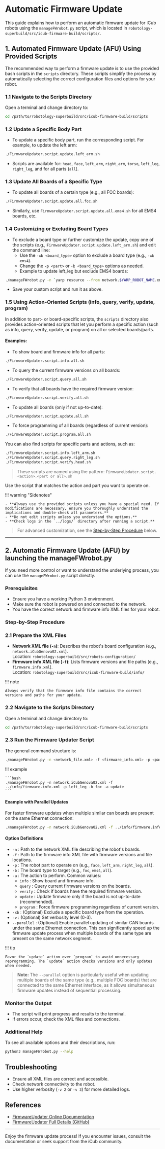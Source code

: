 # Automatic Firmware Update

This guide explains how to perform an automatic firmware update for iCub robots using the `manageFWrobot.py` script, which is located in `robotology-superbuild/src/icub-firmware-build/scripts/`.

## 1. Automated Firmware Update (AFU) Using Provided Scripts

The recommended way to perform a firmware update is to use the provided bash scripts in the `scripts` directory. These scripts simplify the process by automatically selecting the correct configuration files and options for your robot.

### 1.1 Navigate to the Scripts Directory

Open a terminal and change directory to:

```bash
cd /path/to/robotology-superbuild/src/icub-firmware-build/scripts
```

### 1.2 Update a Specific Body Part

- To update a specific body part, run the corresponding script. For example, to update the left arm:

```bash
./FirmwareUpdater.script.update.left_arm.sh
```

- Scripts are available for: `head`, `face`, `left_arm`, `right_arm`, `torso`, `left_leg`, `right_leg`, and for all parts (`all`).

### 1.3 Update All Boards of a Specific Type

- To update all boards of a certain type (e.g., all FOC boards):

```bash
./FirmwareUpdater.script.update.all.foc.sh
```

- Similarly, use `FirmwareUpdater.script.update.all.ems4.sh` for all EMS4 boards, etc.

### 1.4 Customizing or Excluding Board Types

- To exclude a board type or further customize the update, copy one of the scripts (e.g., `FirmwareUpdater.script.update.left_arm.sh`) and edit the command line:
    - Use the `-xb <board_type>` option to exclude a board type (e.g., `-xb ems4`).
    - Change the `-p <part>` or `-b <board_type>` options as needed.
    - Example to update left_leg but exclude EMS4 boards:

```bash
./manageFWrobot.py -n `yarp resource --from network.$YARP_ROBOT_NAME.xml | grep ^\".*$ | sed 's/"//g'` -f ../info/firmware.info.xml -p left_leg -a update -xb ems4
```

- Save your custom script and run it as above.

### 1.5 Using Action-Oriented Scripts (info, query, verify, update, program)

In addition to part- or board-specific scripts, the `scripts` directory also provides action-oriented scripts that let you perform a specific action (such as info, query, verify, update, or program) on all or selected boards/parts.

#### Examples:

- To show board and firmware info for all parts:

```bash
./FirmwareUpdater.script.info.all.sh
```

- To query the current firmware versions on all boards:

```bash
./FirmwareUpdater.script.query.all.sh
```

- To verify that all boards have the required firmware version:

```bash
./FirmwareUpdater.script.verify.all.sh
```

- To update all boards (only if not up-to-date):

```bash
./FirmwareUpdater.script.update.all.sh
```

- To force programming of all boards (regardless of current version):

```bash
./FirmwareUpdater.script.program.all.sh
```

You can also find scripts for specific parts and actions, such as:

```bash
./FirmwareUpdater.script.info.left_arm.sh
./FirmwareUpdater.script.query.right_leg.sh
./FirmwareUpdater.script.verify.head.sh
```

> These scripts are named using the pattern: `FirmwareUpdater.script.<action>.<part or all>.sh`

Use the script that matches the action and part you want to operate on.

!!! warning "Sidenotes"

    - **Always use the provided scripts unless you have a special need. If modifications are necessary, ensure you thoroughly understand the implications and double-check all parameters.**
    - **Do not edit scripts unless you understand the options.**
    - **Check logs in the `../logs/` directory after running a script.**

> For advanced customization, see the [Step-by-Step Procedure](#step-by-step-procedure) below.

---

## 2. Automatic Firmware Update (AFU) by launching the manageFWrobot.py

If you need more control or want to understand the underlying process, you can use the `manageFWrobot.py` script directly.

### Prerequisites

- Ensure you have a working Python 3 environment.
- Make sure the robot is powered on and connected to the network.
- You have the correct network and firmware info XML files for your robot.

### Step-by-Step Procedure

### 2.1 Prepare the XML Files

- **Network XML file (`-n`)**: Describes the robot's board configuration (e.g., `network.iCubGenova02.xml`).  
  Location: `robotology-superbuild/src/robots-configuration/`
- **Firmware info XML file (`-f`)**: Lists firmware versions and file paths (e.g., `firmware.info.xml`).  
  Location: `robotology-superbuild/src/icub-firmware-build/info/`

!!! note

    Always verify that the firmware info file contains the correct versions and paths for your update.

### 2.2 Navigate to the Scripts Directory

Open a terminal and change directory to:

```bash
cd /path/to/robotology-superbuild/src/icub-firmware-build/scripts
```

### 2.3 Run the Firmware Updater Script

The general command structure is:

```bash
./manageFWrobot.py -n <network_file.xml> -f <firmware_info.xml> -p <part> -b <board_type> -a <action>
```

!!! example

    ```bash
    ./manageFWrobot.py -n network.iCubGenova02.xml -f ../info/firmware.info.xml -p left_leg -b foc -a update
    ```

#### Example with Parallel Updates

For faster firmware updates when multiple similar can boards are present on the same Ethernet connection:

```bash
./manageFWrobot.py -n network.iCubGenova02.xml -f ../info/firmware.info.xml -p left_leg -b foc -a update --parallel
```

#### Option Definitions

- `-n` : Path to the network XML file describing the robot's boards.
- `-f` : Path to the firmware info XML file with firmware versions and file locations.
- `-p` : The robot part to operate on (e.g., `face`, `left_arm`, `right_leg`, `all`).
- `-b` : The board type to target (e.g., `foc`, `ems4`, `all`).
- `-a` : The action to perform. Common values:
  - `info` : Show board and firmware info.
  - `query` : Query current firmware versions on the boards.
  - `verify` : Check if boards have the required firmware version.
  - `update` : Update firmware only if the board is not up-to-date (recommended).
  - `program` : Force firmware programming regardless of current version.
- `-xb` : (Optional) Exclude a specific board type from the operation.
- `-v` : (Optional) Set verbosity level (0-3).
- `--parallel` : (Optional) Enable parallel updating of similar CAN boards under the same Ethernet connection. This can significantly speed up the firmware update process when multiple boards of the same type are present on the same network segment.

!!! tip
  
    Favor the `update` action over `program` to avoid unnecessary reprogramming. The `update` action checks versions and only updates when needed.

> **Note:** The `--parallel` option is particularly useful when updating multiple boards of the same type (e.g., multiple FOC boards) that are connected to the same Ethernet interface, as it allows simultaneous firmware updates instead of sequential processing.

### Monitor the Output

- The script will print progress and results to the terminal.
- If errors occur, check the XML files and connections.

### Additional Help

To see all available options and their descriptions, run:

```bash
python3 manageFWrobot.py --help
```

## Troubleshooting

- Ensure all XML files are correct and accessible.
- Check network connectivity to the robot.
- Use higher verbosity (`-v 2` or `-v 3`) for more detailed logs.

## References

- [FirmwareUpdater Online Documentation](https://icub-tech-iit.github.io/documentation/icub_firmware/firmwareupdater/firmwareupdater/?h=firm#change-can-id)
- [FirmwareUpdater Full Details (GitHub)](https://github.com/robotology/icub-firmware-build/blob/master/docs/FirmwareUpdater.readme.fulldetails.txt)

---

Enjoy the firmware update process! If you encounter issues, consult the documentation or seek support from the iCub community.
